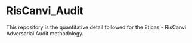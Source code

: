 # RisCanvi_Audit
This repository is the quantitative detail followed for the Eticas - RisCanvi Adversarial Audit methodology.
